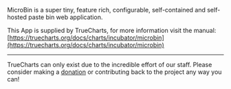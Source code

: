 MicroBin is a super tiny, feature rich, configurable, self-contained and self-hosted paste bin web application.

This App is supplied by TrueCharts, for more information visit the manual: [https://truecharts.org/docs/charts/incubator/microbin](https://truecharts.org/docs/charts/incubator/microbin)

---

TrueCharts can only exist due to the incredible effort of our staff.
Please consider making a [donation](https://truecharts.org/docs/about/sponsor) or contributing back to the project any way you can!
